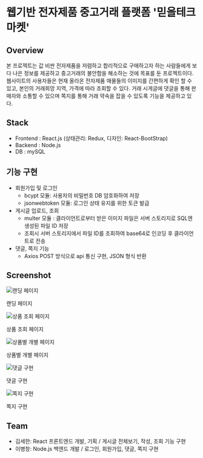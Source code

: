 # 웹기반 전자제품 중고거래 플랫폼 '믿을테크마켓'

## Overview

본 프로젝트는 값 비싼 전자제품을 저렴하고 합리적으로 구매하고자 하는 사람들에게 보다 나은 정보를 제공하고 중고거래의 불안함을 해소하는 것에 목표를 둔 프로젝트이다. 웹사이트의 사용자들은 현재 올라온 전자제품 매물들의 이미지를 간편하게 확인 할 수 있고, 본인의 거래희망 지역, 가격에 따라 조회할 수 있다. 거래 시게글에 댓글을 통해 판매자와 소통할 수 있으며 쪽지를 통해 거래 약속을 잡을 수 있도록 기능을 제공하고 있다.

## Stack

- Frontend : React.js (상태관리: Redux, 디자인: React-BootStrap)
- Backend : Node.js
- DB : mySQL

## 기능 구현

- 회원가입 및 로그인
    - bcypt 모듈: 사용자의 비밀번호 DB 암호화하여 저장
    - jsonwebtoken 모듈:  로그인 상태 유지를 위한 토큰 발급
- 게시글 업로드, 조회
    - multer 모듈 : 클라이언트로부터 받은 이미지 파일은 서버 스토리지로 SQL엔 생성된 파일 ID 저장
    - 조회시 서버 스토리지에서 파일 ID를 조회하여 base64로 인코딩 후 클라이언트로 전송
- 댓글, 쪽지 기능
    - Axios POST 방식으로 api 통신 구현, JSON 형식 반환

## Screenshot

![랜딩 페이지](https://s3-us-west-2.amazonaws.com/secure.notion-static.com/eef4b9dc-cfe2-4299-a016-c7ea1cfbf680/스크린샷_2022-02-04_오전_2.06.56.png)

랜딩 페이지

![상품 조회 페이지](https://s3-us-west-2.amazonaws.com/secure.notion-static.com/ae61db89-d6b5-4134-8012-2f4f5ec41781/스크린샷_2022-02-04_오전_2.07.15.png)

상품 조회 페이지

![상품별 개별 페이지](https://s3-us-west-2.amazonaws.com/secure.notion-static.com/de742140-6132-44a0-bf1b-77b56f54cef7/스크린샷_2022-02-04_오전_2.08.16.png)

상품별 개별 페이지

![댓글 구현](https://s3-us-west-2.amazonaws.com/secure.notion-static.com/ae86c4e5-31ee-42b4-91bf-1328a21d7471/스크린샷_2022-02-04_오전_2.08.37.png)

댓글 구현

![쪽지 구현](https://s3-us-west-2.amazonaws.com/secure.notion-static.com/8ee27f1f-149d-4518-8cf6-02e2a38fcfc8/스크린샷_2022-02-04_오전_2.08.52.png)

쪽지 구현

## Team

- 김세한: React 프론트엔드 개발, 기획 / 게시글 전체보기, 작성, 조회 기능 구현
- 이병창: Node.js 백엔드 개발 / 로그인, 회원가입, 댓글, 쪽지 구현
